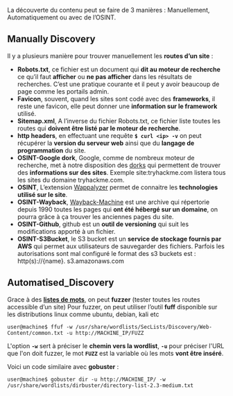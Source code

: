 
La découverte du contenu peut se faire de 3 manières : Manuellement, Automatiquement ou avec de l’OSINT.

## __Manually Discovery__

Il y a plusieurs manière pour trouver manuellement les **routes d’un site** :

- **Robots.txt**, ce fichier est un document qui **dit au moteur de recherche** ce qu’il faut **afficher** ou **ne pas afficher** dans les résultats de recherches. C’est une pratique courante et il peut y avoir beaucoup de page comme les portails admin.
- **Favicon**, souvent, quand les sites sont codé avec des **frameworks**, il reste une favicon, elle peut donner une **information sur le framework** utilisé.
- **Sitemap.xml**, A l’inverse du fichier Robots.txt, ce fichier liste toutes les routes qui **doivent être listé par le moteur de recherche**.
- **http headers**, en effectuant une requête **`$ curl <ip> -v`** on peut récupérer la **version du serveur web** ainsi que du **langage de programmation** du site.
- **OSINT-Google dork**, Google, comme de nombreux moteur de recherche, met à notre disposition des [dorks](https://en.wikipedia.org/wiki/Google_hacking) qui permettent de trouver des **informations sur des sites**. Exemple site:tryhackme.com listera tous les sites du domaine tryhackme.com.
- **OSINT**, L’extension [Wappalyzer](https://www.wappalyzer.com/) permet de connaitre les **technologies utilisé sur le site**.
- **OSINT-Wayback**, [Wayback-Machine](https://archive.org/web/) est une archive qui répertorie depuis 1990 toutes les pages qui **ont été hébergé sur un domaine**, on pourra grâce à ça trouver les anciennes pages du site.
- **OSINT-Github**, github est un **outil de versioning** qui suit les modifications apporté à un fichier.
- **OSINT-S3Bucket**, le S3 bucket est un **service de stockage fournis par AWS** qui permet aux utilisateurs de sauvegarder des fichiers. Parfois les autorisations sont mal configuré le format des s3 buckets est : http(s)://{name}. s3.amazonaws.com


## __Automatised_Discovery__

Grace à des **[listes de mots](https://github.com/danielmiessler/SecLists)**, on peut **fuzzer** (tester toutes les routes accessible d’un site)
Pour fuzzer, on peut utiliser l’outil **fuff** disponible sur les distributions linux comme ubuntu, debian, kali etc

```shell
user@machine$ ffuf -w /usr/share/wordlists/SecLists/Discovery/Web-Content/common.txt -u http://MACHINE_IP/FUZZ
```

L'option **`-w`** sert à préciser le **chemin vers la wordlist**, **`-u`** pour préciser l'URL que l'on doit fuzzer, le mot **`FUZZ`** est la variable où les mots **vont être inséré**.


Voici un code similaire avec **gobuster** :

```shell
user@machine$ gobuster dir -u http://MACHINE_IP/ -w /usr/share/wordlists/dirbuster/directory-list-2.3-medium.txt
```
